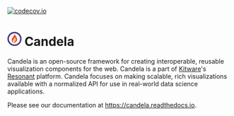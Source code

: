 [![codecov.io](https://codecov.io/github/Kitware/candela/coverage.svg?branch=master)](https://codecov.io/github/Kitware/candela?branch=master)

# ![](docs/static/favicon.png) Candela

Candela is an open-source framework for creating interoperable, reusable
visualization components for the web. Candela is a part of
[Kitware](http://www.kitware.com)'s [Resonant](http://resonant.kitware.com)
platform. Candela focuses on making scalable, rich visualizations available with
a normalized API for use in real-world data science applications.

Please see our documentation at https://candela.readthedocs.io.
